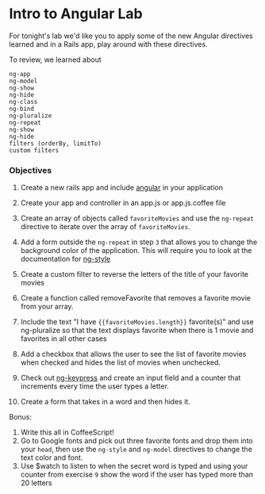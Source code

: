 # Intro to Angular Lab

For tonight's lab we'd like you to apply some of the new Angular directives learned and in a Rails app, play around with these directives.

To review, we learned about

```
ng-app
ng-model
ng-show
ng-hide
ng-class
ng-bind
ng-pluralize
ng-repeat
ng-show
ng-hide
filters (orderBy, limitTo)
custom filters
```

### Objectives

1. Create a new rails app and include [angular](https://angularjs.org/) in your application

1. Create your app and controller in an app.js or app.js.coffee file

3. Create an array of objects called `favoriteMovies` and use the `ng-repeat` directive to iterate over the array of `favoriteMovies`.

5. Add a form outside the `ng-repeat` in step `3` that allows you to change the background color of the application. This will require you to look at the documentation for [ng-style](https://docs.angularjs.org/api/ng/directive/ngStyle)

6. Create a custom filter to reverse the letters of the title of your favorite movies

7. Create a function called removeFavorite that removes a favorite movie from your array.

7. Include the text "I have `{{favoriteMovies.length}}` favorite(s)" and use ng-pluralize so that the text displays favorite when there is 1 movie and favorites in all other cases

8. Add a checkbox that allows the user to see the list of favorite movies when checked and hides the list of movies when unchecked.

9. Check out [ng-keypress](https://docs.angularjs.org/api/ng/directive/ngKeypress) and create an input field and a counter that increments every time the user types a letter.

11. Create a form that takes in a word and then hides it.

Bonus:

1. Write this all in CoffeeScript!
3. Go to Google fonts and pick out three favorite fonts and drop them into your `head`, then use the `ng-style` and `ng-model` directives to change the text color and font.
4. Use $watch to listen to when the secret word is typed and using your counter from exercise `9` show the word if the user has typed more than 20 letters




